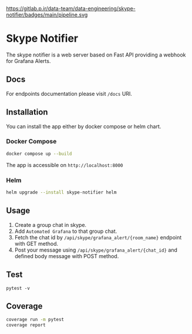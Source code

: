 https://gitlab.p.ir/data-team/data-engineering/skype-notifier/badges/main/pipeline.svg


# Skype Notifier
The skype notifier is a web server based on Fast API providing a webhook for Grafana Alerts. 

## Docs
For endpoints documentation please visit `/docs` URI.

## Installation
You can install the app either by docker compose or helm chart. 

### Docker Compose
```bash
docker compose up --build

```
The app is accessible on `http://localhost:8000`

### Helm
```bash
helm upgrade --install skype-notifier helm

```

## Usage
1. Create a group chat in skype.
2. Add `Automated Grafana` to that group chat.
3. Fetch the chat id by `/api/skype/grafana_alert/{room_name}` endpoint with GET method.
4. Post your message using `/api/skype/grafana_alert/{chat_id}` and defined body message with POST method.   

## Test
```
pytest -v
```
## Coverage
```bash
coverage run -m pytest
coverage report
```

